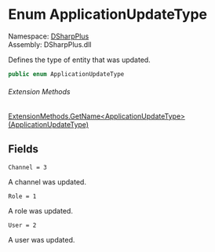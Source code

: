 # Enum ApplicationUpdateType

Namespace: [DSharpPlus](DSharpPlus.md)  
Assembly: DSharpPlus.dll

Defines the type of entity that was updated.

```csharp
public enum ApplicationUpdateType
```

###### Extension Methods

[ExtensionMethods.GetName<ApplicationUpdateType\>\(ApplicationUpdateType\)](DSharpPlus.SlashCommands.ExtensionMethods.md\#DSharpPlus\_SlashCommands\_ExtensionMethods\_GetName\_\_1\_\_\_0\_)

## Fields

`Channel = 3` 

A channel was updated.

`Role = 1` 

A role was updated.

`User = 2` 

A user was updated.


